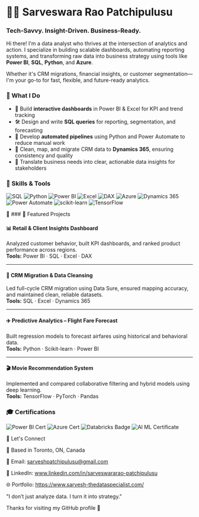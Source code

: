 # 👨‍💻 Sarveswara Rao Patchipulusu


### Tech-Savvy. Insight-Driven. Business-Ready.

Hi there! I'm a data analyst who thrives at the intersection of analytics and action. I specialize in building scalable dashboards, automating reporting systems, and transforming raw data into business strategy using tools like **Power BI**, **SQL**, **Python**, and **Azure**.

Whether it's CRM migrations, financial insights, or customer segmentation—I'm your go-to for fast, flexible, and future-ready analytics.

### 🔧 What I Do

- 🧩 Build **interactive dashboards** in Power BI & Excel for KPI and trend tracking
- 🛠️ Design and write **SQL queries** for reporting, segmentation, and forecasting
- 🔄 Develop **automated pipelines** using Python and Power Automate to reduce manual work
- 🧹 Clean, map, and migrate CRM data to **Dynamics 365**, ensuring consistency and quality
- 💬 Translate business needs into clear, actionable data insights for stakeholders


### 🔧 Skills & Tools

<p align="left">
  <img src="https://img.shields.io/badge/SQL-336791?style=for-the-badge&logo=postgresql&logoColor=white" alt="SQL"/>
  <img src="https://img.shields.io/badge/Python-3776AB?style=for-the-badge&logo=python&logoColor=white" alt="Python"/>
  <img src="https://img.shields.io/badge/Power%20BI-F2C811?style=for-the-badge&logo=powerbi&logoColor=black" alt="Power BI"/>
  <img src="https://img.shields.io/badge/Excel-217346?style=for-the-badge&logo=microsoft-excel&logoColor=white" alt="Excel"/>
  <img src="https://img.shields.io/badge/DAX-512BD4?style=for-the-badge&logoColor=white" alt="DAX"/>
  <img src="https://img.shields.io/badge/Azure-0078D4?style=for-the-badge&logo=microsoft-azure&logoColor=white" alt="Azure"/>
  <img src="https://img.shields.io/badge/Dynamics%20365-000000?style=for-the-badge&logo=microsoft-dynamics-365&logoColor=white" alt="Dynamics 365"/>
  <img src="https://img.shields.io/badge/Power%20Automate-0066FF?style=for-the-badge&logo=Microsoft-Power-Automate&logoColor=white" alt="Power Automate"/>
  <img src="https://img.shields.io/badge/Scikit--Learn-F7931E?style=for-the-badge&logo=scikit-learn&logoColor=white" alt="scikit-learn"/>
  <img src="https://img.shields.io/badge/TensorFlow-FF6F00?style=for-the-badge&logo=tensorflow&logoColor=white" alt="TensorFlow"/>
</p>


📌 ### 💼 Featured Projects

#### 📊 Retail & Client Insights Dashboard  
Analyzed customer behavior, built KPI dashboards, and ranked product performance across regions.  
**Tools:** Power BI · SQL · Excel · DAX

---

#### 🔄 CRM Migration & Data Cleansing  
Led full-cycle CRM migration using Data Sure, ensured mapping accuracy, and maintained clean, reliable datasets.  
**Tools:** SQL · Excel · Dynamics 365

---

#### ✈️ Predictive Analytics – Flight Fare Forecast  
Built regression models to forecast airfares using historical and behavioral data.  
**Tools:** Python · Scikit-learn · Power BI

---

#### 🎬 Movie Recommendation System  
Implemented and compared collaborative filtering and hybrid models using deep learning.  
**Tools:** TensorFlow · PyTorch · Pandas


### 🎓 Certifications

<p align="left">
  <img src="https://img.shields.io/badge/Microsoft%20Certified%20Power%20BI%20Data%20Analyst-0078D4?style=for-the-badge&logo=microsoft&logoColor=white" alt="Power BI Cert"/>
  <img src="https://img.shields.io/badge/Azure%20Data%20Scientist-0089D6?style=for-the-badge&logo=microsoft-azure&logoColor=white" alt="Azure Cert"/>
  <img src="https://img.shields.io/badge/Databricks%20Lakehouse%20Fundamentals-E87400?style=for-the-badge&logo=databricks&logoColor=white" alt="Databricks Badge"/>
  <img src="https://img.shields.io/badge/AI%20&%20ML%20Postgrad%20Certificate-Lambton%20College-0A66C2?style=for-the-badge" alt="AI ML Certificate"/>
</p>

🤝 Let's Connect

📍 Based in Toronto, ON, Canada

📧 Email: sarveshpatchipulusu@gmail.com

🔗 LinkedIn: www.linkedin.com/in/sarveswararao-patchipulusu

🌐 Portfolio: https://www.sarvesh-thedataspecialist.com/

"I don’t just analyze data. I turn it into strategy."

Thanks for visiting my GitHub profile 🙌
